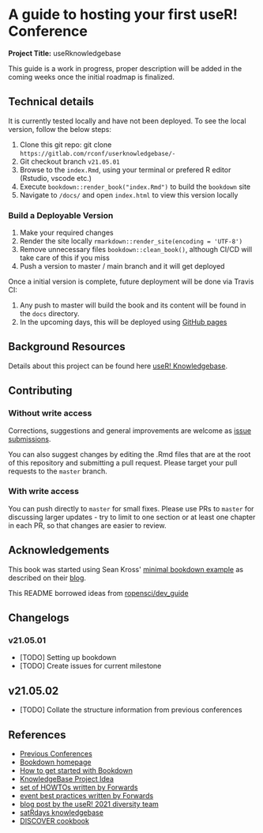 # A guide to hosting your first useR! Conference

__Project Title:__ useRknowledgebase


This guide is a work in progress, proper description will be added in the coming weeks once the initial roadmap is finalized.

## Technical details

It is currently tested locally and have not been deployed. To see the local version, follow the below steps:

1. Clone this git repo: git clone `https://gitlab.com/rconf/userknowledgebase/-`
1. Git checkout branch `v21.05.01`
1. Browse to the `index.Rmd`, using your terminal or prefered R editor (Rstudio, vscode etc.)
1. Execute `bookdown::render_book("index.Rmd")` to build the `bookdown` site
1. Navigate to `/docs/` and open `index.html` to view this version locally

### Build a Deployable Version

1. Make your required changes
1. Render the site locally `rmarkdown::render_site(encoding = 'UTF-8')`
1. Remove unnecessary files `bookdown::clean_book()`, although CI/CD will take care of this if you miss
1. Push a version to master / main branch and it will get deployed

Once a initial version is complete, future deployment will be done via Travis CI:

1. Any push to master will build the book and its content will be found in the `docs` directory.
1. In the upcoming days, this will be deployed using [GitHub pages](https://pages.github.com/)

## Background Resources

Details about this project can be found here [useR! Knowledgebase](https://github.com/rstats-gsod/gsod2021/wiki/useR!-knowledgebase).

## Contributing

### Without write access

Corrections, suggestions and general improvements are welcome as [issue submissions](https://gitlab.com/rconf/userknowledgebase/-/issues).

You can also suggest changes by editing the .Rmd files that are at the root of this repository and submitting a pull request. Please target your pull requests to the `master` branch.

### With write access

You can push directly to `master` for small fixes. Please use PRs to `master` for discussing larger updates - try to limit to one section or at least one chapter in each PR, so that changes are easier to review.

## Acknowledgements

This book was started using Sean Kross' [minimal bookdown example](https://github.com/seankross/bookdown-start) as described on their [blog](http://seankross.com/2016/11/17/How-to-Start-a-Bookdown-Book.html).

This README borrowed ideas from [ropensci/dev_guide](https://github.com/forwards/first-contributions)

## Changelogs
### v21.05.01
* [TODO] Setting up bookdown
* [TODO] Create issues for current milestone

## v21.05.02
* [TODO] Collate the structure information from previous conferences

## References

* [Previous Conferences](https://www.r-project.org/conferences/)
* [Bookdown homepage](https://bookdown.org/)
* [How to get started with Bookdown](https://bookdown.org/yihui/bookdown/get-started.html)
* [KnowledgeBase Project Idea](https://github.com/rstats-gsod/gsod2021/wiki/useR!-knowledgebase)
* [set of HOWTOs written by Forwards](https://github.com/forwards/conferences)
* [event best practices written by Forwards](https://github.com/forwards/event_best_practices)
* [blog post by the useR! 2021 diversity team](https://user2021.r-project.org/blog/2021/02/17/preparing-for-an-accessible-conference/)
* [satRdays knowledgebase](https://knowledgebase.satrdays.org/)
* [DISCOVER cookbook](https://discover-cookbook.numfocus.org/)
